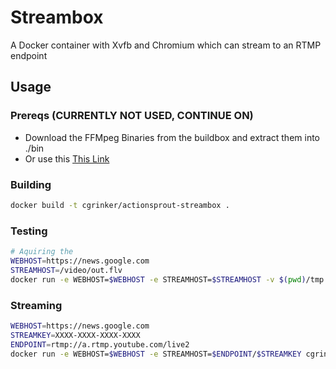 # Streambox
A Docker container with Xvfb and Chromium which can stream to an RTMP endpoint

## Usage

### Prereqs (CURRENTLY NOT USED, CONTINUE ON)
* Download the FFMpeg Binaries from the buildbox and extract them into ./bin
* Or use this [This Link](https://drive.google.com/open?id=0B0p9GlzfEbsDeWZVRERKRDJNTFE)


### Building

```sh
docker build -t cgrinker/actionsprout-streambox .
```

### Testing
```sh
# Aquiring the
WEBHOST=https://news.google.com
STREAMHOST=/video/out.flv
docker run -e WEBHOST=$WEBHOST -e STREAMHOST=$STREAMHOST -v $(pwd)/tmp:/video cgrinker/actionsprout-streambox
```

### Streaming
```sh
WEBHOST=https://news.google.com
STREAMKEY=XXXX-XXXX-XXXX-XXXX
ENDPOINT=rtmp://a.rtmp.youtube.com/live2
docker run -e WEBHOST=$WEBHOST -e STREAMHOST=$ENDPOINT/$STREAMKEY cgrinker/streambox
```
